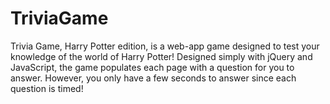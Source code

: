 # TriviaGame

Trivia Game, Harry Potter edition, is a web-app game designed to test your knowledge of the world of Harry Potter! Designed simply with jQuery and JavaScript, the game populates each page with a question for you to answer. However, you only have a few seconds to answer since each question is timed! 
